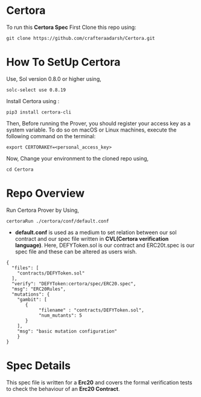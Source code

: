 # Certora

To run this **Certora Spec** First Clone this repo using:
```shell
git clone https://github.com/crafteraadarsh/Certora.git
``` 
# How To SetUp Certora
Use, Sol version 0.8.0 or higher using,
```
solc-select use 0.8.19
```
Install Certora using :
```
pip3 install certora-cli
```
Then, Before running the Prover, you should register your access key as a system variable. To do so on macOS or Linux machines, execute the following command on the terminal:
```
export CERTORAKEY=<personal_access_key>
```
Now, Change your environment to the cloned repo using,
```
cd Certora
```

# Repo Overview

Run Certora Prover by Using,
```
certoraRun ./certora/conf/default.conf
```
* **default.conf** is used as a medium to set relation between our sol contract and our spec file written in **CVL(Certora verification language)**. Here, DEFYToken.sol is our contract and ERC20t.spec is our spec file and these can be altered as users wish.
```
{
  "files": [
    "contracts/DEFYToken.sol"
  ],
  "verify": "DEFYToken:certora/spec/ERC20.spec",
  "msg": "ERC20Rules",
  "mutations": {
    "gambit": [
       {
            "filename" : "contracts/DEFYToken.sol",
            "num_mutants": 5
       }
    ],
    "msg": "basic mutation configuration"
    }
}
```
# Spec Details 

This spec file is written for a **Erc20** and covers the formal verification tests to check the behaviour of an **Erc20 Contract**.
